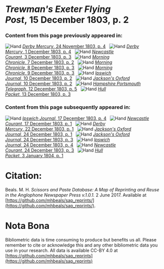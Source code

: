 # *Trewman's Exeter Flying Post*, 15 December 1803, p. 2  
  
### Content from this page previously appeared in:  
![Hand](http://scissorsandpaste.net/wp-content/uploads/2017/06/smallhandpointer.png) [*Derby Mercury*, 24 November 1803, p. 4](https://mhbeals.github.io/sap_html/Derby-Mercury/Derby-Mercury-24-November-1803-p-4)  
![Hand](http://scissorsandpaste.net/wp-content/uploads/2017/06/smallhandpointer.png) [*Derby Mercury*, 1 December 1803, p. 4](https://mhbeals.github.io/sap_html/Derby-Mercury/Derby-Mercury-1-December-1803-p-4)  
![Hand](http://scissorsandpaste.net/wp-content/uploads/2017/06/smallhandpointer.png) [*Newcastle Courant*, 3 December 1803, p. 3](https://mhbeals.github.io/sap_html/Newcastle-Courant/Newcastle-Courant-3-December-1803-p-3)  
![Hand](http://scissorsandpaste.net/wp-content/uploads/2017/06/smallhandpointer.png) [*Morning Chronicle*, 7 December 1803, p. 2](https://mhbeals.github.io/sap_html/Morning-Chronicle/Morning-Chronicle-7-December-1803-p-2)  
![Hand](http://scissorsandpaste.net/wp-content/uploads/2017/06/smallhandpointer.png) [*Morning Chronicle*, 8 December 1803, p. 3](https://mhbeals.github.io/sap_html/Morning-Chronicle/Morning-Chronicle-8-December-1803-p-3)  
![Hand](http://scissorsandpaste.net/wp-content/uploads/2017/06/smallhandpointer.png) [*Morning Chronicle*, 9 December 1803, p. 3](https://mhbeals.github.io/sap_html/Morning-Chronicle/Morning-Chronicle-9-December-1803-p-3)  
![Hand](http://scissorsandpaste.net/wp-content/uploads/2017/06/smallhandpointer.png) [*Ipswich Journal*, 10 December 1803, p. 2](https://mhbeals.github.io/sap_html/Ipswich-Journal/Ipswich-Journal-10-December-1803-p-2)  
![Hand](http://scissorsandpaste.net/wp-content/uploads/2017/06/smallhandpointer.png) [*Jackson's Oxford Journal*, 10 December 1803, p. 2](https://mhbeals.github.io/sap_html/Jackson's-Oxford-Journal/Jackson's-Oxford-Journal-10-December-1803-p-2)  
![Hand](http://scissorsandpaste.net/wp-content/uploads/2017/06/smallhandpointer.png) [*Hampshire Portsmouth Telegraph*, 12 December 1803, p. 5](https://mhbeals.github.io/sap_html/Hampshire-Portsmouth-Telegraph/Hampshire-Portsmouth-Telegraph-12-December-1803-p-5)  
![Hand](http://scissorsandpaste.net/wp-content/uploads/2017/06/smallhandpointer.png) [*Hull Packet*, 13 December 1803, p. 3](https://mhbeals.github.io/sap_html/Hull-Packet/Hull-Packet-13-December-1803-p-3)  
  
### Content from this page subsequently appeared in:  
![Hand](http://scissorsandpaste.net/wp-content/uploads/2017/06/smallhandpointer.png) [*Ipswich Journal*, 17 December 1803, p. 4](https://mhbeals.github.io/sap_html/Ipswich-Journal/Ipswich-Journal-17-December-1803-p-4)  
![Hand](http://scissorsandpaste.net/wp-content/uploads/2017/06/smallhandpointer.png) [*Newcastle Courant*, 17 December 1803, p. 1](https://mhbeals.github.io/sap_html/Newcastle-Courant/Newcastle-Courant-17-December-1803-p-1)  
![Hand](http://scissorsandpaste.net/wp-content/uploads/2017/06/smallhandpointer.png) [*Derby Mercury*, 22 December 1803, p. 1](https://mhbeals.github.io/sap_html/Derby-Mercury/Derby-Mercury-22-December-1803-p-1)  
![Hand](http://scissorsandpaste.net/wp-content/uploads/2017/06/smallhandpointer.png) [*Jackson's Oxford Journal*, 24 December 1803, p. 1](https://mhbeals.github.io/sap_html/Jackson's-Oxford-Journal/Jackson's-Oxford-Journal-24-December-1803-p-1)  
![Hand](http://scissorsandpaste.net/wp-content/uploads/2017/06/smallhandpointer.png) [*Jackson's Oxford Journal*, 24 December 1803, p. 3](https://mhbeals.github.io/sap_html/Jackson's-Oxford-Journal/Jackson's-Oxford-Journal-24-December-1803-p-3)  
![Hand](http://scissorsandpaste.net/wp-content/uploads/2017/06/smallhandpointer.png) [*Ipswich Journal*, 24 December 1803, p. 4](https://mhbeals.github.io/sap_html/Ipswich-Journal/Ipswich-Journal-24-December-1803-p-4)  
![Hand](http://scissorsandpaste.net/wp-content/uploads/2017/06/smallhandpointer.png) [*Newcastle Courant*, 24 December 1803, p. 3](https://mhbeals.github.io/sap_html/Newcastle-Courant/Newcastle-Courant-24-December-1803-p-3)  
![Hand](http://scissorsandpaste.net/wp-content/uploads/2017/06/smallhandpointer.png) [*Hull Packet*, 3 January 1804, p. 1](https://mhbeals.github.io/sap_html/Hull-Packet/Hull-Packet-3-January-1804-p-1)  


# Citation: 

Beals. M. H. *Scissors and Paste Database: A Map of Reprinting and Reuse in the Anglophone Newspaper Press v.1.0.1.* 2 June 2017. Available at [https://github.com/mhbeals/sap_reprints/](https://github.com/mhbeals/sap_reprints/). 

# Nota Bona

Bibliometric data is time consuming to produce but benefits us all. Please remember to cite or acknowledge this and any other bibliometric data you use in your research. All data is available CC-BY 4.0 at [https://github.com/mhbeals/sap_reprints](https://github.com/mhbeals/sap_reprints)